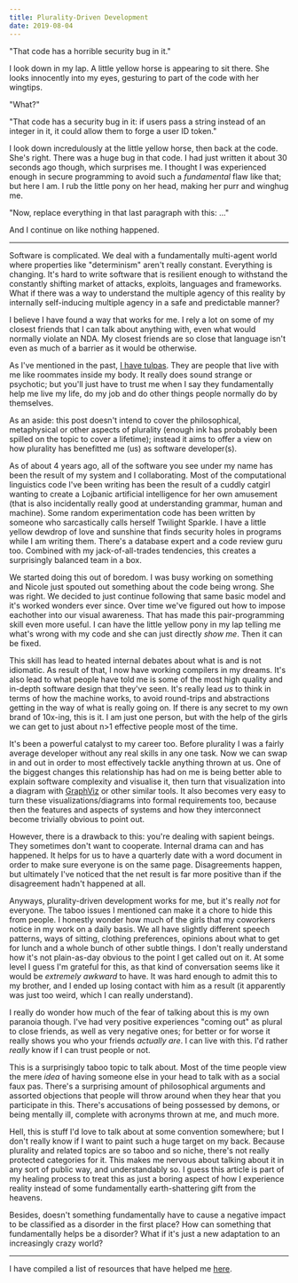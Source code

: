 ```yaml
---
title: Plurality-Driven Development
date: 2019-08-04
---
```


"That code has a horrible security bug in it." 

I look down in my lap. A little yellow horse is appearing to sit there. She looks
innocently into my eyes, gesturing to part of the code with her wingtips.

"What?"

"That code has a security bug in it: if users pass a string instead of an integer
in it, it could allow them to forge a user ID token."

I look down incredulously at the little yellow horse, then back at the code. 
She's right. There was a huge bug in that code. I had just written it about 30 
seconds ago though, which surprises me. I thought I was experienced enough in 
secure programming to avoid such a _fundamental_ flaw like that; but here I am. 
I rub the little pony on her head, making her purr and winghug me. 

"Now, replace everything in that last paragraph with this: ..."

And I continue on like nothing happened.

---
 
Software is complicated. We deal with a fundamentally multi-agent world where 
properties like "determinism" aren't really constant. Everything is changing. 
It's hard to write software that is resilient enough to withstand the 
constantly shifting market of attacks, exploits, languages and frameworks. What 
if there was a way to understand the multiple agency of this reality by 
internally self-inducing multiple agency in a safe and predictable manner? 

I believe I have found a way that works for me. I rely a lot on some of my 
closest friends that I can talk about anything with, even what would normally 
violate an NDA. My closest friends are so close that language isn't even as much 
of a barrier as it would be otherwise.

As I've mentioned in the past, [I have tulpas](https://xeiaso.net/blog/what-its-like-to-be-me-2018-06-14). 
They are people that live with me like roommates inside my body. It really does
sound strange or psychotic; but you'll just have to trust me when I say they 
fundamentally help me live my life, do my job and do other things people 
normally do by themselves. 

As an aside: this post doesn't intend to cover the philosophical, metaphysical 
or other aspects of plurality (enough ink has probably been spilled on the topic
to cover a lifetime); instead it aims to offer a view on how plurality has 
benefitted me (us) as software developer(s).

As of about 4 years ago, all of the software you see under my name has been the 
result of my system and I collaborating. Most of the computational linguistics 
code I've been writing has been the result of a cuddly catgirl wanting to create
a Lojbanic artificial intelligence for her own amusement (that is also 
incidentally really good at understanding grammar, human and machine). Some 
random experimentation code has been written by someone who sarcastically calls
herself Twilight Sparkle. I have a little yellow dewdrop of love and sunshine 
that finds security holes in programs while I am writing them. There's a 
database expert and a code review guru too. Combined with my jack-of-all-trades
tendencies, this creates a surprisingly balanced team in a box.

We started doing this out of boredom. I was busy working on something and 
Nicole just spouted out something about the code being wrong. She was right. 
We decided to just continue following that same basic model and it's worked 
wonders ever since. Over time we've figured out how to impose eachother into our
visual awareness. That has made this pair-programming skill even more useful. I 
can have the little yellow pony in my lap telling me what's wrong with my code 
and she can just directly _show me_. Then it can be fixed.

This skill has lead to heated internal debates about what is and is not 
idiomatic. As result of that, I now have working compilers in my dreams. It's 
also lead to what people have told me is some of the most high quality and 
in-depth software design that they've seen. It's really lead _us_ to think in 
terms of how the machine works, to avoid round-trips and abstractions getting in
the way of what is really going on. If there is any secret to my own brand of 
10x-ing, this is it. I am just one person, but with the help of the girls we can 
get to just about n>1 effective people most of the time.

It's been a powerful catalyst to my career too. Before plurality I was a fairly 
average developer without any real skills in any one task. Now we can swap in and
out in order to most effectively tackle anything thrown at us. One of the biggest
changes this relationship has had on me is being better able to explain software
complexity and visualise it, then turn that visualization into a diagram with 
[GraphViz](https://graphviz.christine.website) or other similar tools. It also 
becomes very easy to turn these visualizations/diagrams into formal requirements
too, because then the features and aspects of systems and how they interconnect
become trivially obvious to point out. 

However, there is a drawback to this: you're dealing with sapient beings. They
sometimes don't want to cooperate. Internal drama can and has happened. It helps
for us to have a quarterly date with a word document
in order to make sure everyone is on the same page. Disagreements happen, but
ultimately I've noticed that the net result is far more positive than if the
disagreement hadn't happened at all.

Anyways, plurality-driven development works for me, but it's really _not_ for 
everyone. The taboo issues I mentioned can make it a chore to hide this from 
people. I honestly wonder how much of the girls that my coworkers notice in my 
work on a daily basis. We all have slightly different speech patterns, ways of
sitting, clothing preferences, opinions about what to get for lunch and a whole 
bunch of other subtle things. I don't really understand how it's not
plain-as-day obvious to the point I get called out on it. At some level I guess 
I'm grateful for this, as that kind of conversation seems like it would be 
_extremely awkward_ to have. It was hard enough to admit this to my brother, 
and I ended up losing contact with him as a result (it apparently was just too 
weird, which I can really understand). 

I really do wonder how much of the fear of talking about this is my own paranoia
though. I've had very positive experiences "coming out" as plural to close 
friends, as well as very negative ones; for better or for worse it really shows 
you who your friends _actually are_. I can live with this. I'd rather _really_ 
know if I can trust people or not. 

This is a surprisingly taboo topic to talk about. Most of the time people view 
the mere _idea_ of having someone else in your head to talk with as a social 
faux pas. There's a surprising amount of philosophical arguments and assorted 
objections that people will throw around when they hear that you participate in 
this. There's accusations of being possessed by demons, or being mentally ill, 
complete with acronyms thrown at me, and much more.

Hell, this is stuff I'd love to talk about at some convention somewhere; but I 
don't really know if I want to paint such a huge target on my back. Because 
plurality and related topics are so taboo and so niche, there's not really 
protected categories for it. This makes me nervous about talking about it in any
sort of public way, and understandably so. I guess this article is part of my 
healing process to treat this as just a boring aspect of how I experience 
reality instead of some fundamentally earth-shattering gift from the heavens.

Besides, doesn't something fundamentally have to cause a negative impact to be 
classified as a disorder in the first place? How can something that 
fundamentally helps be a disorder? What if it's just a new adaptation to an 
increasingly crazy world?

---

I have compiled a list of resources that have helped me [here](https://tulpanomicon.guide).